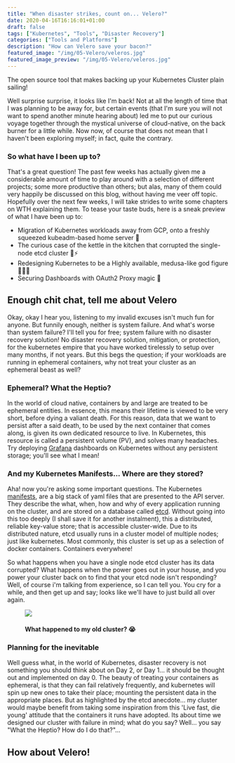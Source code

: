 ```yaml
---
title: "When disaster strikes, count on... Velero?"
date: 2020-04-16T16:16:01+01:00
draft: false
tags: ["Kubernetes", "Tools", "Disaster Recovery"]
categories: ["Tools and Platforms"]
description: "How can Velero save your bacon?"
featured_image: "/img/05-Velero/veleros.jpg"
featured_image_preview: "/img/05-Velero/veleros.jpg"
---
```

The open source tool that makes backing up your Kubernetes Cluster plain sailing!
<!--more-->
Well surprise surprise, it looks like I'm back! Not at all the length of time that I was planning to be away for, but certain events (that I'm sure you will not want to spend another minute hearing about) led me to put our curious voyage together through the mystical universe of cloud-native, on the back burner for a little while. Now now, of course that does not mean that I haven't been exploring myself; in fact, quite the contrary.

### So what have I been up to?
That's a great question! The past few weeks has actually given me a considerable amount of time to play around with a selection of different projects; some more productive than others; but alas, many of them could very happily be discussed on this blog, without having me veer off topic. Hopefully over the next few weeks, I will take strides to write some chapters on WTH explaining them. To tease your taste buds, here is a sneak preview of what I have been up to:

- Migration of Kubernetes workloads away from GCP, onto a freshly squeezed kubeadm-based home server 🍋
- The curious case of the kettle in the kitchen that corrupted the single-node etcd cluster 🔌⚡️
- Redesigning Kubernetes to be a Highly available, medusa-like god figure 🦹🏻‍♀️
- Securing Dashboards with OAuth2 Proxy magic 🐇


## Enough chit chat, tell me about Velero
Okay, okay I hear you, listening to my invalid excuses isn't much fun for anyone. But funnily enough, neither is system failure. And what's worse than system failure? I'll tell you for free; system failure with no disaster recovery solution! No disaster recovery solution, mitigation, or protection, for the kubernetes empire that you have worked tirelessly to setup over many months, if not years. But this begs the question; if your workloads are running in ephemeral containers, why not treat your cluster as an ephemeral beast as well?

### Ephemeral? What the Heptio?
In the world of cloud native, containers by and large are treated to be ephemeral entities. In essence, this means their lifetime is viewed to be very short, before dying a valiant death. For this reason, data that we want to persist after a said death, to be used by the next container that comes along, is given its own dedicated resource to live. In Kubernetes, this resource is called a persistent volume (PV), and solves many headaches. Try deploying [Grafana](https://whattheheptio.com/2020/03/04-prometheus/) dashboards on Kubernetes without any persistent storage; you'll see what I mean!


### And my Kubernetes Manifests... Where are they stored?
Aha! now you're asking some important questions. The Kubernetes [manifests](https://devspace.cloud/docs/cli/deployment/kubernetes-manifests/what-are-manifests), are a big stack of yaml files that are presented to the API server. They describe the what, when, how and why of every application running on the cluster, and are stored on a database called [etcd](https://etcd.io/). Without going into this too deeply (I shall save it for another instalment), this a distributed, reliable key-value store; that is accessible cluster-wide. Due to its distributed nature, etcd usually runs in a cluster model of multiple nodes; just like kubernetes. Most commonly, this cluster is set up as a selection of docker containers. Containers everywhere!

So what happens when you have a single node etcd cluster has its data corrupted? What happens when the power goes out in your house, and you power your cluster back on to find that your etcd node isn't responding? Well, of course i'm talking from experience, so I can tell you. You cry for a while, and then get up and say; looks like we'll have to just build all over again.

<figure>
<img src="/img/05-Velero/sandcastle.gif" />
<figcaption>
<h4>What happened to my old cluster? 😭</h4>
</figcaption>
</figure>

### Planning for the inevitable
Well guess what, in the world of Kubernetes, disaster recovery is not something you should think about on Day 2, or Day 1... it should be thought out and implemented on day 0. The beauty of treating your containers as ephemeral, is that they can fail relatively frequently, and kubernetes will spin up new ones to take their place; mounting the persistent data in the appropriate places. But as highlighted by the etcd anecdote... my cluster would maybe benefit from taking some inspiration from this 'Live fast, die young' attitude that the containers it runs have adopted. Its about time we designed our cluster with failure in mind; what do you say? Well... you say "What the Heptio? How do I do that?"...


## How about Velero!



